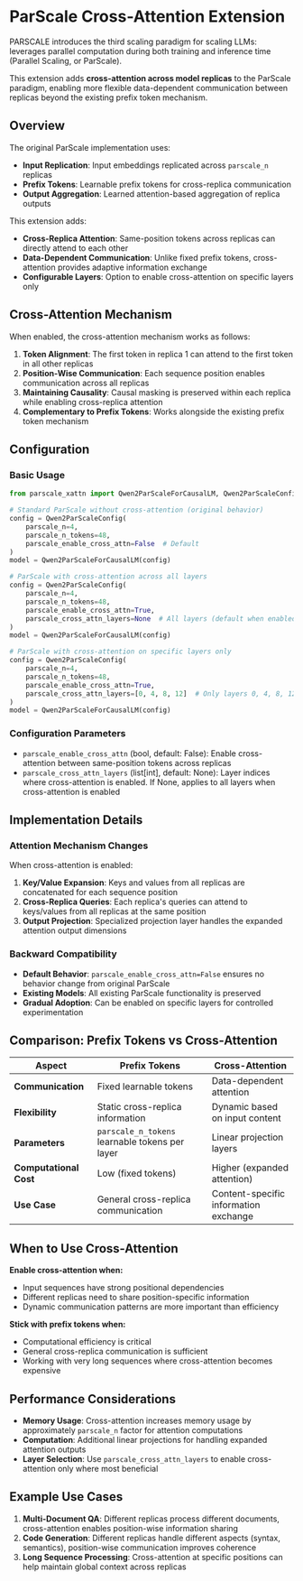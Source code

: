 
# ParScale Cross-Attention Extension

PARSCALE introduces the third scaling paradigm for scaling LLMs: leverages parallel computation during both training and inference time (Parallel Scaling, or ParScale).

This extension adds **cross-attention across model replicas** to the ParScale paradigm, enabling more flexible data-dependent communication between replicas beyond the existing prefix token mechanism.

## Overview

The original ParScale implementation uses:
- **Input Replication**: Input embeddings replicated across `parscale_n` replicas
- **Prefix Tokens**: Learnable prefix tokens for cross-replica communication
- **Output Aggregation**: Learned attention-based aggregation of replica outputs

This extension adds:
- **Cross-Replica Attention**: Same-position tokens across replicas can directly attend to each other
- **Data-Dependent Communication**: Unlike fixed prefix tokens, cross-attention provides adaptive information exchange
- **Configurable Layers**: Option to enable cross-attention on specific layers only

## Cross-Attention Mechanism

When enabled, the cross-attention mechanism works as follows:

1. **Token Alignment**: The first token in replica 1 can attend to the first token in all other replicas
2. **Position-Wise Communication**: Each sequence position enables communication across all replicas
3. **Maintaining Causality**: Causal masking is preserved within each replica while enabling cross-replica attention
4. **Complementary to Prefix Tokens**: Works alongside the existing prefix token mechanism

## Configuration

### Basic Usage

```python
from parscale_xattn import Qwen2ParScaleForCausalLM, Qwen2ParScaleConfig

# Standard ParScale without cross-attention (original behavior)
config = Qwen2ParScaleConfig(
    parscale_n=4,
    parscale_n_tokens=48,
    parscale_enable_cross_attn=False  # Default
)
model = Qwen2ParScaleForCausalLM(config)

# ParScale with cross-attention across all layers
config = Qwen2ParScaleConfig(
    parscale_n=4,
    parscale_n_tokens=48,
    parscale_enable_cross_attn=True,
    parscale_cross_attn_layers=None  # All layers (default when enabled)
)
model = Qwen2ParScaleForCausalLM(config)

# ParScale with cross-attention on specific layers only
config = Qwen2ParScaleConfig(
    parscale_n=4,
    parscale_n_tokens=48,
    parscale_enable_cross_attn=True,
    parscale_cross_attn_layers=[0, 4, 8, 12]  # Only layers 0, 4, 8, 12
)
model = Qwen2ParScaleForCausalLM(config)
```

### Configuration Parameters

- `parscale_enable_cross_attn` (bool, default: False): Enable cross-attention between same-position tokens across replicas
- `parscale_cross_attn_layers` (list[int], default: None): Layer indices where cross-attention is enabled. If None, applies to all layers when cross-attention is enabled

## Implementation Details

### Attention Mechanism Changes

When cross-attention is enabled:

1. **Key/Value Expansion**: Keys and values from all replicas are concatenated for each sequence position
2. **Cross-Replica Queries**: Each replica's queries can attend to keys/values from all replicas at the same position
3. **Output Projection**: Specialized projection layer handles the expanded attention output dimensions

### Backward Compatibility

- **Default Behavior**: `parscale_enable_cross_attn=False` ensures no behavior change from original ParScale
- **Existing Models**: All existing ParScale functionality is preserved
- **Gradual Adoption**: Can be enabled on specific layers for controlled experimentation

## Comparison: Prefix Tokens vs Cross-Attention

| Aspect | Prefix Tokens | Cross-Attention |
|--------|---------------|-----------------|
| **Communication** | Fixed learnable tokens | Data-dependent attention |
| **Flexibility** | Static cross-replica information | Dynamic based on input content |
| **Parameters** | `parscale_n_tokens` learnable tokens per layer | Linear projection layers |
| **Computational Cost** | Low (fixed tokens) | Higher (expanded attention) |
| **Use Case** | General cross-replica communication | Content-specific information exchange |

## When to Use Cross-Attention

**Enable cross-attention when:**
- Input sequences have strong positional dependencies
- Different replicas need to share position-specific information
- Dynamic communication patterns are more important than efficiency

**Stick with prefix tokens when:**
- Computational efficiency is critical
- General cross-replica communication is sufficient
- Working with very long sequences where cross-attention becomes expensive

## Performance Considerations

- **Memory Usage**: Cross-attention increases memory usage by approximately `parscale_n` factor for attention computations
- **Computation**: Additional linear projections for handling expanded attention outputs
- **Layer Selection**: Use `parscale_cross_attn_layers` to enable cross-attention only where most beneficial

## Example Use Cases

1. **Multi-Document QA**: Different replicas process different documents, cross-attention enables position-wise information sharing
2. **Code Generation**: Different replicas handle different aspects (syntax, semantics), position-wise communication improves coherence
3. **Long Sequence Processing**: Cross-attention at specific positions can help maintain global context across replicas
